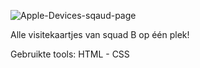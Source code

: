 
![Apple-Devices-sqaud-page](https://user-images.githubusercontent.com/112861375/191897239-fc9c14e2-4106-4b1a-a01c-935a1937c6d1.png)

Alle visitekaartjes van squad B op één plek!

Gebruikte tools: HTML - CSS


